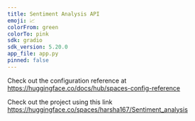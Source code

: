 ```yaml
---
title: Sentiment Analysis API
emoji: 📈
colorFrom: green
colorTo: pink
sdk: gradio
sdk_version: 5.20.0
app_file: app.py
pinned: false
---
```


Check out the configuration reference at https://huggingface.co/docs/hub/spaces-config-reference

Check out the project using this link https://huggingface.co/spaces/harsha167/Sentiment_analysis

